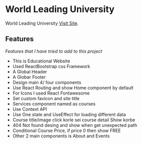 # World Leading University

World Leading University [Visit Site](https://world-leading-university.netlify.app/).

## Features

*Features that I have tried to add to this project*
* This is Educational Website
* Used ReactBootstrap css Framework
* A Global Header
* A Globar Footer
* Design main 4/ four components
* Use React Routing and show Home component by default
* For Icons I used React Fontawesome
* Set custom favicon and site title
* Services component named as courses
* Use Context API
* Use One state and UseEffect for loading different data
* Course title/image click korle sei course detail Show korbe
* 404 Not found desing and show when get unexpected path
* Conditional Course Price, if price 0 then show FREE
* Other 2 main components is About and Events

